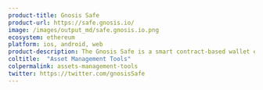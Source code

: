 ```yaml
---
product-title: Gnosis Safe
product-url: https://safe.gnosis.io/
image: /images/output_md/safe.gnosis.io.png
ecosystem: ethereum
platform: ios, android, web
product-description: The Gnosis Safe is a smart contract-based wallet enables users to manage their funds and interact with decentralized applications on Ethereum.
coltitle:  "Asset Management Tools"
colpermalink: assets-management-tools
twitter: https://twitter.com/gnosisSafe
---
```

